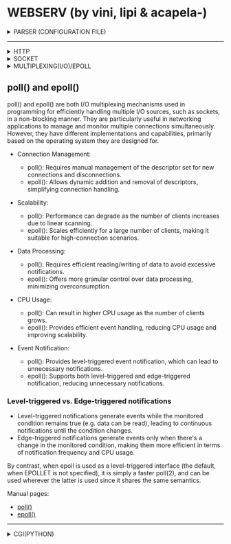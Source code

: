 # WEBSERV (by vini, lipi & acapela-)

<details>
<summary>PARSER (CONFIGURATION FILE)</summary>

</details>

<hr>

<details>
<summary>HTTP</summary>

#### What is HTTP in simple terms?
* Hypertext Transfer Protocol
* It's a group of rules used by all browsers for comunicate hypertext between internet in a high efficient way and easy to work.

#### How it works?
* It's a talk between server (application responsible to serve datas) and client (browser, responsible for ask resources in network, calling theirs names, the known URLs).
* The message sent by client is a request 'pedido', while the message sent by server is called response 'resposta'.
* Client ask some resource the server proccess and return a response containing the requested resource or information.
* The communication will be successfull if the the messages follow a specific format specified by the HTTP procotol present in HTML [RFC](https://datatracker.ietf.org/doc/html/rfc2616) standard.

#### 'HTTP REQUEST' sample?
```
GET /inicio.html HTTP/1.1   
Host: www.example.com
User-Agent: Mozilla/5.0 
Accept: text/html,application/xhtml+xml,application/xml;q=0.9,image/avif,image/webp,/;q=0.8 
Accept-Language: en-GB,en;q=0.5 
Accept-Encoding: gzip, deflate, br 
Connection: keep-alive
```

#### 'HTTP RESPONSE' sample?
```
HTTP/1.1 200 OK
Date:  Mon, 23 May 2005 22:38:34 GMT
Content-Type:  text/html; charset=UTF-8
Content-Length:  155
Last-Modified:  Wed, 08 Jan 2003 23:11:55 GMT
Server:   Apache/1.3.3.7 (Unix) (Red-Hat/Linux)
ETag:  "3f80f-1b6-3e1cb03b"
Accept-Ranges:  bytes
Connection:  close

<html>
<head>
      <title>An Example Page</title>
</head>
<body>
     <p>Hello World, this is a very simple HTML document.</p>
</body>
</html>
```
Sources: [HTTP](https://en.wikipedia.org/wiki/HTTP), [CRUD](https://en.wikipedia.org/wiki/Create,_read,_update_and_delete), [MIME](https://en.wikipedia.org/wiki/Media_type), [RFC](https://en.wikipedia.org/wiki/Request_for_Comments), [HTTP HEADER FIELDS](https://en.wikipedia.org/wiki/List_of_HTTP_header_fields)

## Http Methods(Or verbs) (What they do? How they works?)
They are used to indicate the action to be executed in server.

- GET: Get informations from some resource in Server.
- HEAD: Similar to GET, but just get the header of resource and not the body. *So it seeks to obtain specific informations about resource and not print it on screen.*
- POST: Send data to Server proccess. It can create or update a resource.
- PUT: Used to update a resource on server. It replace (override) completely the resource.
- PATCH: Used to modify one part of some resource in server.
- DELETE: Delete a resource in server.
- OPTIONS: Obtain details about some resource on server, such as: allowed HTTP VERBS and others details.
- CONNECT: Less common, it is used to connect with a resource. It is common when the client wants to work with proxy server etc.
- TRACE: Also less common, retrieve information about the requests and response of certain resource on server.

> **Idempotent:** Is a method that when you executed it a lot of times in sequence, is the same that executed one time, because after the first, using the same dates the result is nothing. POST is the only No idempotent HTTP method, because a sequence of calling with the same datas will create different resources and different actions.

## Http Response Status

 - 10x: Just informative answer;
   - 100:
   - 101:
   - 102:
   - 103: 
 - 20x: Success answer;
   - 200:
     - GET:
     - HEAD:
     - PUT OU POST:
     - TRACE: 
   - 201:
   - 202:
   - 203:
   - 204:
   - 205:
   - 206:
   - 207:
   - 208:
   - 226: 
 - 30x: Redirection Error;
   - 300:
   - 301:
   - 302:
   - 303:
   - 304:
   - 305:
   - 306:
   - 307:
   - 308:
 - 40x: Client Error;
   - 400:
   - 401:
   - 402:
   - 403 (Forbidden): Client is not authorized do access the requested resource (autoindex off on certain route, and you try to access a directory).
   - 404 (Not found): URL don't exist.
   - 405:
   - 406:
   - 407:
   - 408:
   - 409:
   - 410:
   - 423:
   - 424:
   - 425:
   - 426:
   - 428:
   - 429:
   - 431:
   - 451:
- 50x: Server Error;
   - 500:
   - 501:
   - 502:
   - 503:
   - 504:
   - 505:
   - 506:
   - 507:
   - 508:
   - 510:
   - 511: 

## HANDLING POST METHOD
Now let's understand how can I receive a POST REQUEST from Server and proccess it? Let's first analyse an file upload operation.

1. Use \<form\> tag with proper attributes in post mode and click on some submit button.
2. You will receive the following http header and body:
```
POST /upload HTTP/1.1
Host: localhost:8080
User-Agent: Mozilla/5.0 (Windows NT 10.0; Win64; x64; rv:109.0) Gecko/20100101 Firefox/117.0
Accept: text/html,application/xhtml+xml,application/xml;q=0.9,image/avif,image/webp,*/*;q=0.8
Accept-Language: pt-BR,pt;q=0.8,en-US;q=0.5,en;q=0.3
Accept-Encoding: gzip, deflate, br
Content-Type: multipart/form-data; boundary=---------------------------8576620533433054745278394201
Content-Length: 61
Origin: http://localhost:8080
Connection: keep-alive
Referer: http://localhost:8080/upload
Upgrade-Insecure-Requests: 1
Sec-Fetch-Dest: document
Sec-Fetch-Mode: navigate
Sec-Fetch-Site: same-origin
Sec-Fetch-User: ?1

-----------------------------8576620533433054745278394201--
```
3. ...

> **Chunked Transfer Encoding:** Technic used for transfer files to server.

Sources: [FORM TAG](https://www.geeksforgeeks.org/html-form-tag/), [CHUNKED TRANSFER ENCODING](https://en.wikipedia.org/wiki/Chunked_transfer_encoding)
</details>

<details>
<summary>SOCKET</summary>

 A socket is a software abstraction that represents an endpoint for sending or receiving data over a computer network.

- Listening Socket: The web server uses a listening socket to accept incoming connection requests from clients. It listens on a specific port and IP address and waits for clients to establish connections.
- Connected Socket: Once a client initiates a connection to the listening socket, the server creates a new connected socket dedicated to that client. This connected socket is used to send and receive data between the server and the client.

</details>

<details>
<summary>MULTIPLEXING(I/O)/EPOLL</summary>
## PIPES & NON-BLOCKING MANNER SERVER
It's a tube for communication between proccess.
They use read and write functions to realize the data transference.

- blocking-pipes: When you try to read a empty pipe the program will block and wait until the pipe have something, or when you try to write a full pipe, it will block until the pipe free space.
- non-blocking-pipes: When you try to read a empty pipe, a message will be returned saying that the pipe is empty and the program will continue. If the pipe is full, the program will continue and a message will be presented that the pipe is full.
</details>
  
## poll() and epoll()
poll() and epoll() are both I/O multiplexing mechanisms used in programming for efficiently handling multiple I/O sources, such as sockets, in a non-blocking manner. They are particularly useful in networking applications to manage and monitor multiple connections simultaneously. However, they have different implementations and capabilities, primarily based on the operating system they are designed for.

- Connection Management:
	- poll(): Requires manual management of the descriptor set for new connections and disconnections.
	- epoll(): Allows dynamic addition and removal of descriptors, simplifying connection handling.

- Scalability:
	- poll(): Performance can degrade as the number of clients increases due to linear scanning.
	- epoll(): Scales efficiently for a large number of clients, making it suitable for high-connection scenarios.

- Data Processing:
	- poll(): Requires efficient reading/writing of data to avoid excessive notifications.
	- epoll(): Offers more granular control over data processing, minimizing overconsumption.

- CPU Usage:
	- poll(): Can result in higher CPU usage as the number of clients grows.
	- epoll(): Provides efficient event handling, reducing CPU usage and improving scalability.

- Event Notification:
	- poll(): Provides level-triggered event notification, which can lead to unnecessary notifications.
	- epoll(): Supports both level-triggered and edge-triggered notification, reducing unnecessary notifications.

### Level-triggered vs. Edge-triggered notifications
- Level-triggered notifications generate events while the monitored condition remains true (e.g. data can be read), leading to continuous notifications until the condition changes.
- Edge-triggered notifications generate events only when there's a change in the monitored condition, making them more efficient in terms of notification frequency and CPU usage.

By contrast, when epoll is used as a level-triggered interface (the default, when EPOLLET is not specified), it is simply a faster poll(2), and can be used wherever the latter is used since it shares the same semantics.

Manual pages:
- [poll()](https://man7.org/linux/man-pages/man2/poll.2.html)
- [epoll()](https://man7.org/linux/man-pages/man7/epoll.7.html)

<hr> 
<details>
<summary>CGI(PYTHON)</summary>

</details>